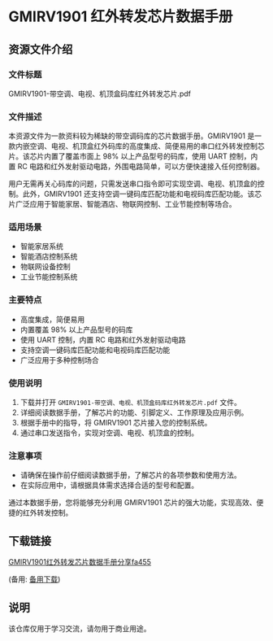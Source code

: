 # GMIRV1901 红外转发芯片数据手册

## 资源文件介绍

### 文件标题
GMIRV1901-带空调、电视、机顶盒码库红外转发芯片.pdf

### 文件描述
本资源文件为一款资料较为稀缺的带空调码库的芯片数据手册。GMIRV1901 是一款内嵌空调、电视、机顶盒红外码库的高度集成、简便易用的串口红外转发控制芯片。该芯片内置了覆盖市面上 98% 以上产品型号的码库，使用 UART 控制，内置 RC 电路和红外发射驱动电路，外围电路简单，可以方便快速接入任何控制器。

用户无需再关心码库的问题，只需发送串口指令即可实现空调、电视、机顶盒的控制。此外，GMIRV1901 还支持空调一键码库匹配功能和电视码库匹配功能。该芯片广泛应用于智能家居、智能酒店、物联网控制、工业节能控制等场合。

### 适用场景
- 智能家居系统
- 智能酒店控制系统
- 物联网设备控制
- 工业节能控制系统

### 主要特点
- 高度集成，简便易用
- 内置覆盖 98% 以上产品型号的码库
- 使用 UART 控制，内置 RC 电路和红外发射驱动电路
- 支持空调一键码库匹配功能和电视码库匹配功能
- 广泛应用于多种控制场合

### 使用说明
1. 下载并打开 `GMIRV1901-带空调、电视、机顶盒码库红外转发芯片.pdf` 文件。
2. 详细阅读数据手册，了解芯片的功能、引脚定义、工作原理及应用示例。
3. 根据手册中的指导，将 GMIRV1901 芯片接入您的控制系统。
4. 通过串口发送指令，实现对空调、电视、机顶盒的控制。

### 注意事项
- 请确保在操作前仔细阅读数据手册，了解芯片的各项参数和使用方法。
- 在实际应用中，请根据具体需求选择合适的型号和配置。

通过本数据手册，您将能够充分利用 GMIRV1901 芯片的强大功能，实现高效、便捷的红外转发控制。

## 下载链接
[GMIRV1901红外转发芯片数据手册分享fa455](https://pan.quark.cn/s/30471b69224e) 

(备用: [备用下载](https://pan.baidu.com/s/1A1HzVcZBT4LJDpnWrjHbaA?pwd=1234))

## 说明

该仓库仅用于学习交流，请勿用于商业用途。
